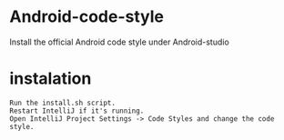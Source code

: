 # Android-code-style
Install the official Android code style under Android-studio

# instalation
    Run the install.sh script.
    Restart IntelliJ if it's running.
    Open IntelliJ Project Settings -> Code Styles and change the code style.

